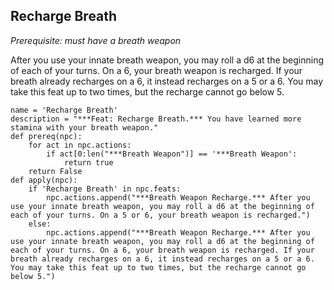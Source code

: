 ## Recharge Breath
*Prerequisite: must have a breath weapon*

After you use your innate breath weapon, you may roll a d6 at the beginning of each of your turns. On a 6, your breath weapon is recharged. If your breath already recharges on a 6, it instead recharges on a 5 or a 6. You may take this feat up to two times, but the recharge cannot go below 5.

```
name = 'Recharge Breath'
description = "***Feat: Recharge Breath.*** You have learned more stamina with your breath weapon."
def prereq(npc):
    for act in npc.actions:
        if act[0:len("***Breath Weapon")] == '***Breath Weapon':
            return true
    return False
def apply(npc):
    if 'Recharge Breath' in npc.feats:
        npc.actions.append("***Breath Weapon Recharge.*** After you use your innate breath weapon, you may roll a d6 at the beginning of each of your turns. On a 5 or 6, your breath weapon is recharged.")
    else:
        npc.actions.append("***Breath Weapon Recharge.*** After you use your innate breath weapon, you may roll a d6 at the beginning of each of your turns. On a 6, your breath weapon is recharged. If your breath already recharges on a 6, it instead recharges on a 5 or a 6. You may take this feat up to two times, but the recharge cannot go below 5.")
```
